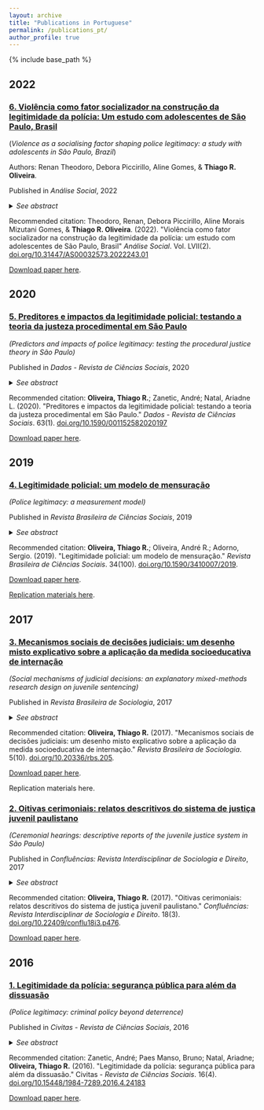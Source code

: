 ```yaml
---
layout: archive
title: "Publications in Portuguese"
permalink: /publications_pt/
author_profile: true
---
```


{% include base_path %}

## 2022

### [6. Violência como fator socializador na construção da legitimidade da polícia: Um estudo com adolescentes de São Paulo, Brasil](https://doi.org/10.31447/AS00032573.2022243.01)

(*Violence as a socialising factor shaping police legitimacy: a study with adolescents in São Paulo, Brazil*)

Authors: Renan Theodoro, Debora Piccirillo, Aline Gomes, & **Thiago R. Oliveira**.
 
Published in <i>Análise Social</i>, 2022

<details>
<summary><i>See abstract</i></summary>

<b>Abstract</b>. This paper investigates how adolescents are socialised to accept or reject police violence and abuse of power, and how these dispositions influence police legitimacy. Data came from a survey with 724 participants born in 2005, residents of the city of São Paulo, Brazil. Direct and indirect effects of experiences of violence and police contact over adolescents evaluations of police were estimated using structural equation modelling. Results indicate that aggressive and illegal policing, as well as exposure to violence in the neighborhood erode confidence in policing.

</details>

Recommended citation: Theodoro, Renan, Debora Piccirillo, Aline Morais Mizutani Gomes, & **Thiago R. Oliveira**. (2022). "Violência como fator socializador na construção da legitimidade da polícia: um estudo com adolescentes de São Paulo, Brasil" *Análise Social*. Vol. LVII(2). [doi.org/10.31447/AS00032573.2022243.01](https://doi.org/10.31447/AS00032573.2022243.01)

[Download paper here](http://analisesocial.ics.ul.pt/documentos/n243_a01.pdf).


## 2020

### [5. Preditores e impactos da legitimidade policial: testando a teoria da justeza procedimental em São Paulo](https://www.scielo.br/scielo.php?script=sci_arttext&pid=S0011-52582020000100205&lng=pt&nrm=iso&tlng=pt)

*(Predictors and impacts of police legitimacy: testing the procedural justice theory in São Paulo)* 

Published in *Dados - Revista de Ciências Sociais*, 2020

<details>
<summary><i>See abstract</i></summary>
<b>Abstract</b>: This paper provides an empirical assessment of predictors and impacts of public judgements about police legitimacy in São Paulo. We tested Tyler's process-based self-regulation model in the Brazilian context drawing on data from a representative survey of adults living in São Paulo in 2015. Our analytic strategy involved structural equation modelling to assess the mediating role of judgements about police legitimacy in a path from trust in procedural justice to public compliance with the law. Results indicate some complexity in the measurement of one's normative duty to obey the police. Based on content analysis of open-ended responses regarding reasons (not) to obey the police, we suggest four groups of respondents: moral duty to obey, disobedient protest, coercive obligation, and authority rejection. Such categories were incorporated in the model. The two former categories, which are composed by respondents who recognise the legitimacy of the authority, are associated with perceived police fairness and predict compliant behaviour, whereas the other two categories do not. Implications for policing policy in Brazil are discussed.

</details>

Recommended citation: **Oliveira, Thiago R.**; Zanetic, André; Natal, Ariadne L. (2020). "Preditores e impactos da legitimidade policial: testando a teoria da justeza procedimental em São Paulo." *Dados - Revista de Ciências Sociais*. 63(1). [doi.org/10.1590/001152582020197](https://doi.org/10.1590/001152582020197)

[Download paper here](http://oliveirathiago.github.io/files/paper_2020dados.pdf).


## 2019

### [4. Legitimidade policial: um modelo de mensuração](http://oliveirathiago.github.io/files/paper_2019rbcs.pdf)

*(Police legitimacy: a measurement model)*

Published in *Revista Brasileira de Ciências Sociais*, 2019 

<details>
<summary><i>See abstract</i></summary>
<b>Abstract</b>: The purpose of this paper is to develop a measurement model of the sentiments of police legitimacy among São Paulo citizens. National survey-based research on public attitudes towards the legal authorities commonly adopts an operationalist approach, ignoring the gap between concepts and survey questions. We contribute substantively to this research field by developing a measurement model of police legitimacy, which is conceptually defined as a normatively grounded duty to obey the police and a moral alignment with the police. Using data from a representative survey of eight regions of the city of São Paulo in 2017, we performed a second-order confirmatory factor analysis. Subsequentely, we estimated a structural equation model centered on the legitimacy construct so as to validate the measure. Policy implications of both the concept and the measurement of police legitimacy are discussed.
  
</details>

Recommended citation: **Oliveira, Thiago R.**; Oliveira, André R.; Adorno, Sergio. (2019). "Legitimidade policial: um modelo de mensuração." *Revista Brasileira de Ciências Sociais*. 34(100). [doi.org/10.1590/3410007/2019](http://dx.doi.org/10.1590/3410007/2019).

[Download paper here](http://oliveirathiago.github.io/files/paper_2019rbcs.pdf).

[Replication materials here](https://github.com/oliveirathiago/RBCS_legitimidade_mensuracao).


## 2017

### [3. Mecanismos sociais de decisões judiciais: um desenho misto explicativo sobre a aplicação da medida socioeducativa de internação](http://oliveirathiago.github.io/files/paper_2017rbs.pdf)

*(Social mechanisms of judicial decisions: an explanatory mixed-methods research design on juvenile sentencing)*

Published in *Revista Brasileira de Sociologia*, 2017 

<details>
<summary><i>See abstract</i></summary>
<b>Abstract</b>: This paper discusses the social mechanisms of judicial decisions. The purpose is to explain the decision-making process that culminates in the application of the confinement disposition in the juvenile justice field. The research consisted of an explanatory mixed-methods design. At first, the existing hypotheses were tested with a representative sample of adolescents who went through the courts between 1990 and 2006. Subsequently a juvenile justice courtroom was visited. The results indicate that the standard mechanism of juvenile justice involves decisions taken from police reports, creating a proportionality between the severity of the infraction and the severity of the measure applied; and that there are situations in which the definition of the situation is broken, causing operators to take lenient measures for young, white, non-drug users who study or work.
  
</details>

Recommended citation: **Oliveira, Thiago R.** (2017). "Mecanismos sociais de decisões judiciais: um desenho misto explicativo sobre a aplicação da medida socioeducativa de internação." *Revista Brasileira de Sociologia*. 5(10). [doi.org/10.20336/rbs.205](http://doi.org/10.20336/rbs.205).

[Download paper here](http://oliveirathiago.github.io/files/paper_2017rbs.pdf). 

Replication materials here.


### [2. Oitivas cerimoniais: relatos descritivos do sistema de justiça juvenil paulistano](http://oliveirathiago.github.io/files/paper_2017confluencias.pdf)

*(Ceremonial hearings: descriptive reports of the juvenile justice system in São Paulo)*

Published in *Confluências: Revista Interdisciplinar de Sociologia e Direito*, 2017 

<details>
<summary><i>See abstract</i></summary>
<b>Abstract</b>: This paper summarises some results of a qualitative research conducted at the São Paulo courthouse for young offenders, with a particular focus on defendants’ hearings with public prosecutors.
  
</details>

Recommended citation: **Oliveira, Thiago R.** (2017). "Oitivas cerimoniais: relatos descritivos do sistema de justiça juvenil paulistano." *Confluências: Revista Interdisciplinar de Sociologia e Direito*. 18(3). [doi.org/10.22409/conflu18i3.p476](http://www.periodicos.uff.br/confluencias/article/view/34522).

[Download paper here](http://oliveirathiago.github.io/files/paper_2017confluencias.pdf). 


## 2016

### [1. Legitimidade da polícia: segurança pública para além da dissuasão](http://oliveirathiago.github.io/files/paper_2016civitas.pdf)

*(Police legitimacy: criminal policy beyond deterrence)*

Published in *Civitas - Revista de Ciências Sociais*, 2016 

<details>
<summary><i>See abstract</i></summary>
<b>Abstract</b>: Criminal policies in Brazil are premised by the deterrence theory model, which is based on measures such as heavy-handed policing, the growth of social control and surveillance mechanisms, and the increasing number of arrests by police officers. International literature, however, has demonstrated how a police organisation which targets normative instead of instrumental compliance is more effective and less expensive. This paper aims at discussing the theoretical relevance of legitimacy and procedural justice theory for the current debate on police reform in Brazil. It also aims at pointing how the lack of studies concerning the effects of criminal policies implemented in this country have allowed deterrence-based strategies to prosper despite the doubtful results on criminal behaviour control. We indicate how this research agenda might contribute to the discussion on police reform in Brazil and in Latin America.
  
</details>

Recommended citation: Zanetic, André; Paes Manso, Bruno; Natal, Ariadne; **Oliveira, Thiago R.** (2016). "Legitimidade da polícia: segurança pública para além da dissuasão." Civitas - *Revista de Ciências Sociais*. 16(4). [doi.org/10.15448/1984-7289.2016.4.24183](http://revistaseletronicas.pucrs.br/ojs/index.php/civitas/article/view/24183)

[Download paper here](http://oliveirathiago.github.io/files/paper_2016civitas.pdf). 
